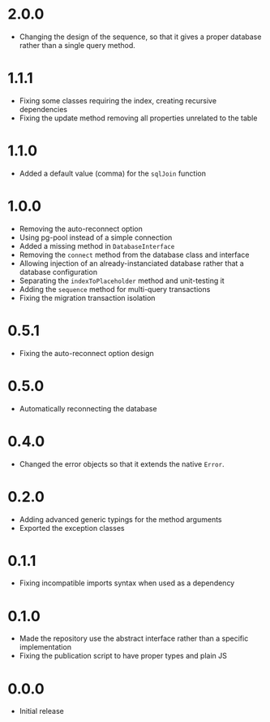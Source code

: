 # 2.0.0

- Changing the design of the sequence, so that it gives a proper database rather than a single query method.

# 1.1.1

- Fixing some classes requiring the index, creating recursive dependencies
- Fixing the update method removing all properties unrelated to the table

# 1.1.0

- Added a default value (comma) for the `sqlJoin` function

# 1.0.0

- Removing the auto-reconnect option
- Using pg-pool instead of a simple connection
- Added a missing method in `DatabaseInterface`
- Removing the `connect` method from the database class and interface
- Allowing injection of an already-instanciated database rather that a database configuration
- Separating the `indexToPlaceholder` method and unit-testing it
- Adding the `sequence` method for multi-query transactions
- Fixing the migration transaction isolation

# 0.5.1

- Fixing the auto-reconnect option design

# 0.5.0

- Automatically reconnecting the database

# 0.4.0

- Changed the error objects so that it extends the native `Error`.

# 0.2.0

- Adding advanced generic typings for the method arguments
- Exported the exception classes

# 0.1.1

- Fixing incompatible imports syntax when used as a dependency

# 0.1.0

- Made the repository use the abstract interface rather than a specific implementation
- Fixing the publication script to have proper types and plain JS

# 0.0.0

- Initial release
